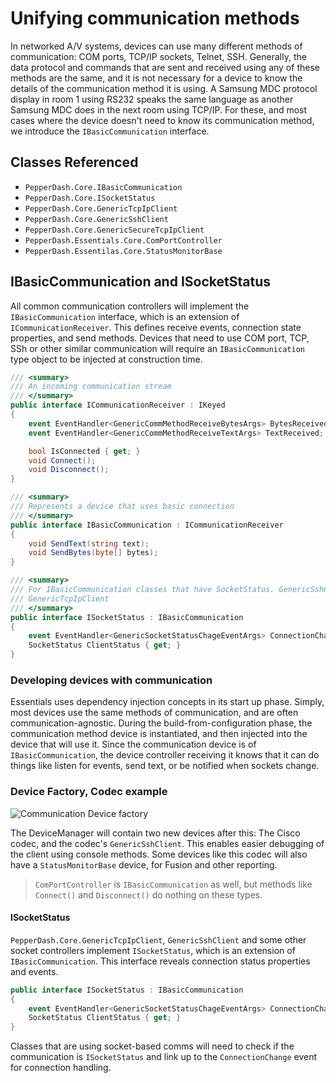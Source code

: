 # Unifying communication methods

In networked A/V systems, devices can use many different methods of communication: COM ports, TCP/IP sockets, Telnet, SSH. Generally, the data protocol and commands that are sent and received using any of these methods are the same, and it is not necessary for a device to know the details of the communication method it is using. A Samsung MDC protocol display in room 1 using RS232 speaks the same language as another Samsung MDC does in the next room using TCP/IP. For these, and most cases where the device doesn't need to know its communication method, we introduce the `IBasicCommunication` interface.
## Classes Referenced

* `PepperDash.Core.IBasicCommunication`
* `PepperDash.Core.ISocketStatus`
* `PepperDash.Core.GenericTcpIpClient`
* `PepperDash.Core.GenericSshClient`
* `PepperDash.Core.GenericSecureTcpIpClient`
* `PepperDash.Essentials.Core.ComPortController`
* `PepperDash.Essentilas.Core.StatusMonitorBase`

## IBasicCommunication and ISocketStatus

All common communication controllers will implement the `IBasicCommunication` interface, which is an extension of `ICommunicationReceiver`. This defines receive events, connection state properties, and send methods. Devices that need to use COM port, TCP, SSh or other similar communication will require an `IBasicCommunication` type object to be injected at construction time.

```cs
/// <summary>
/// An incoming communication stream
/// </summary>
public interface ICommunicationReceiver : IKeyed
{
    event EventHandler<GenericCommMethodReceiveBytesArgs> BytesReceived;
    event EventHandler<GenericCommMethodReceiveTextArgs> TextReceived;

    bool IsConnected { get; }
    void Connect();
    void Disconnect();
}

/// <summary>
/// Represents a device that uses basic connection
/// </summary>
public interface IBasicCommunication : ICommunicationReceiver
{
    void SendText(string text);
    void SendBytes(byte[] bytes);
}

/// <summary>
/// For IBasicCommunication classes that have SocketStatus. GenericSshClient,
/// GenericTcpIpClient
/// </summary>
public interface ISocketStatus : IBasicCommunication
{
    event EventHandler<GenericSocketStatusChageEventArgs> ConnectionChange;
    SocketStatus ClientStatus { get; }
}
```

### Developing devices with communication

Essentials uses dependency injection concepts in its start up phase. Simply, most devices use the same methods of communication, and are often communication-agnostic. During the build-from-configuration phase, the communication method device is instantiated, and then injected into the device that will use it. Since the communication device is of `IBasicCommunication`, the device controller receiving it knows that it can do things like listen for events, send text, or be notified when sockets change.

### Device Factory, Codec example

![Communication Device factory](~/docs/images/comm-device-factory.png)

The DeviceManager will contain two new devices after this: The Cisco codec, and the codec's `GenericSshClient`. This enables easier debugging of the client using console methods. Some devices like this codec will also have a `StatusMonitorBase` device, for Fusion and other reporting.

> `ComPortController` is `IBasicCommunication` as well, but methods like `Connect()` and `Disconnect()` do nothing on these types.

#### ISocketStatus

`PepperDash.Core.GenericTcpIpClient`, `GenericSshClient` and some other socket controllers implement `ISocketStatus`, which is an extension of `IBasicCommunication`. This interface reveals connection status properties and events.

```cs
public interface ISocketStatus : IBasicCommunication
{
    event EventHandler<GenericSocketStatusChageEventArgs> ConnectionChange;
    SocketStatus ClientStatus { get; }
}
```

Classes that are using socket-based comms will need to check if the communication is `ISocketStatus` and link up to the `ConnectionChange` event for connection handling.
